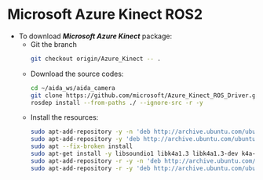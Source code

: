 # Microsoft Azure Kinect ROS2





* To download ***Microsoft Azure Kinect*** package: 
  * Git the branch
    ```sh
    git checkout origin/Azure_Kinect -- .
    ```
  * Download the source codes:
    ```zsh
    cd ~/aida_ws/aida_camera
    git clone https://github.com/microsoft/Azure_Kinect_ROS_Driver.git -b humble
    rosdep install --from-paths ./ --ignore-src -r -y
    ```
  * Install the resources:
    ```sh
    sudo apt-add-repository -y -n 'deb http://archive.ubuntu.com/ubuntu focal main'
    sudo apt-add-repository -y 'deb http://archive.ubuntu.com/ubuntu focal universe'
    sudo apt --fix-broken install
    sudo apt-get install -y libsoundio1 libk4a1.3 libk4a1.3-dev k4a-tools
    sudo apt-add-repository -r -y -n 'deb http://archive.ubuntu.com/ubuntu focal universe'
    sudo apt-add-repository -r -y 'deb http://archive.ubuntu.com/ubuntu focal main'
    ```

